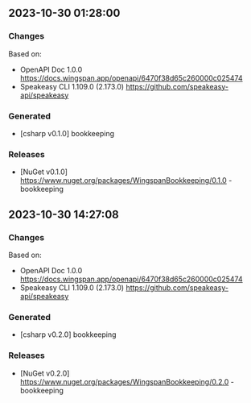 

## 2023-10-30 01:28:00
### Changes
Based on:
- OpenAPI Doc 1.0.0 https://docs.wingspan.app/openapi/6470f38d65c260000c025474
- Speakeasy CLI 1.109.0 (2.173.0) https://github.com/speakeasy-api/speakeasy
### Generated
- [csharp v0.1.0] bookkeeping
### Releases
- [NuGet v0.1.0] https://www.nuget.org/packages/WingspanBookkeeping/0.1.0 - bookkeeping


## 2023-10-30 14:27:08
### Changes
Based on:
- OpenAPI Doc 1.0.0 https://docs.wingspan.app/openapi/6470f38d65c260000c025474
- Speakeasy CLI 1.109.0 (2.173.0) https://github.com/speakeasy-api/speakeasy
### Generated
- [csharp v0.2.0] bookkeeping
### Releases
- [NuGet v0.2.0] https://www.nuget.org/packages/WingspanBookkeeping/0.2.0 - bookkeeping